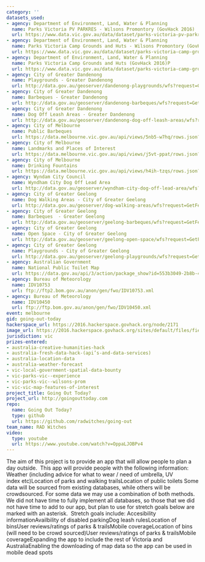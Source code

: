 ```yaml
---
category: ''
datasets_used:
- agency: Department of Environment, Land, Water & Planning
  name: Parks Victoria PV PARKRES - Wilsons Promontory (GovHack 2016)
  url: https://www.data.vic.gov.au/data/dataset/parks-victoria-pv-parkres-wilsons-promontory
- agency: Department of Environment, Land, Water & Planning
  name: Parks Victoria Camp Grounds and Huts - Wilsons Promontory (GovHack 2016)
  url: https://www.data.vic.gov.au/data/dataset/parks-victoria-camp-grounds-and-huts-wilsons-promontory-govhack-2016
- agency: Department of Environment, Land, Water & Planning
  name: Parks Victoria Camp Grounds and Huts (GovHack 2016)P
  url: https://www.data.vic.gov.au/data/dataset/parks-victoria-camp-grounds-and-huts
- agency: City of Greater Dandenong
  name: Playgrounds - Greater Dandenong
  url: http://data.gov.au/geoserver/dandenong-playgrounds/wfs?request=GetFeature&typeName=ckan_badbb6e7_1e48_47b1_b104_77f240ae5fd6&outputFormat=json
- agency: City of Greater Dandenong
  name: Barbeques - Greater Dandenong
  url: http://data.gov.au/geoserver/dandenong-barbeques/wfs?request=GetFeature&typeName=ckan_3d595cf1_b656_4df8_a5e0_aea6b18480a2&outputFormat=json
- agency: City of Greater Dandenong
  name: Dog Off Leash Areas - Greater Dandenong
  url: http://data.gov.au/geoserver/dandenong-dog-off-leash-areas/wfs?request=GetFeature&typeName=ckan_8e4738e5_c3ec_43ab_a459_81b94a57cb06&outputFormat=json
- agency: City of Melbourne
  name: Public Barbeques
  url: https://data.melbourne.vic.gov.au/api/views/5nb5-w7hq/rows.json?accessType=DOWNLOAD
- agency: City of Melbourne
  name: Landmarks and Places of Interest
  url: https://data.melbourne.vic.gov.au/api/views/j5vt-ppat/rows.json?accessType=DOWNLOAD
- agency: City of Melbourne
  name: Drinking Fountains
  url: https://data.melbourne.vic.gov.au/api/views/h4ih-tzqs/rows.json?accessType=DOWNLOAD
- agency: Wyndam City Council
  name: Wyndham City Dog Off Lead Area
  url: http://data.gov.au/geoserver/wyndham-city-dog-off-lead-area/wfs?request=GetFeature&typeName=9bbe6885_d1e5_418b_9721_067686dc3a1f&outputFormat=json
- agency: City of Greater Geelong
  name: Dog Walking Areas - City of Greater Geelong
  url: http://data.gov.au/geoserver/dog-walking-areas/wfs?request=GetFeature&typeName=6ebf98be_581a_45c7_852f_04a33d5b8d4e&outputFormat=json
- agency: City of Greater Geelong
  name: Barbeques  - Greater Geelong
  url: http://data.gov.au/geoserver/geelong-barbeques/wfs?request=GetFeature&typeName=35d45a0f_4fe8_4dc5_8c88_d482f3e519ce&outputFormat=json
- agency: City of Greater Geelong
  name: Open Space - City of Greater Geelong
  url: http://data.gov.au/geoserver/geelong-open-space/wfs?request=GetFeature&typeName=ccbaa516_31ef_4e86_b2b9_4e448fca24cc&outputFormat=json
- agency: City of Greater Geelong
  name: Playgrounds - City of Greater Geelong
  url: http://data.gov.au/geoserver/geelong-playgrounds/wfs?request=GetFeature&typeName=cac4aac8_ef3e_4a8d_84ec_63abfc4ff03f&outputFormat=json
- agency: Australian Government
  name: National Public Toilet Map
  url: https://data.gov.au/api/3/action/package_show?id=553b3049-2b8b-46a2-95e6-640d7986a8c1
- agency: Bureau of Meteorology
  name: IDV10753
  url: ftp://ftp2.bom.gov.au/anon/gen/fwo/IDV10753.xml
- agency: Bureau of Meteorology
  name: IDV10450
  url: ftp://ftp.bom.gov.au/anon/gen/fwo/IDV10450.xml
event: melbourne
gid: going-out-today
hackerspace_url: https://2016.hackerspace.govhack.org/node/2171
image_url: https://2016.hackerspace.govhack.org/sites/default/files/field/image/18991-NRVYK1.jpg
jurisdiction: vic
prizes-entered:
- australia-creative-humanities-hack
- australia-fresh-data-hack-(api’s-and-data-services)
- australia-location-data
- australia-weather-forecast
- vic-local-government-spatial-data-bounty
- vic-parks-vic--experience
- vic-parks-vic--wilsons-prom
- vic-vic-map-features-of-interest
project_title: Going Out Today?
project_url: http://goingouttoday.com
repo:
  name: Going Out Today?
  type: github
  url: https://github.com/radwitches/going-out
team_name: RAD Witches
video:
  type: youtube
  url: https://www.youtube.com/watch?v=OppaLJOBPv4
---
```


The aim of this project is to provide an app that will allow people to plan a day outside. 
This app will provide people with the following information:
Weather (including advice for what to wear / need of umbrella, UV index etc)Location of parks and walking trailsLocation of public toilets
Some data will be sourced from existing databases, while others will be crowdsourced. For some data we may use a combination of both methods. 
We did not have time to fully implement all databases, so those that we did not have time to add to our app, but plan to use for stretch goals below are marked with an asterisk. 
Stretch goals include:
Accesibility informationAvailbility of disabled parkingDog leash rulesLocation of binsUser reviews/ratings of parks & trailsMobile coverageLocation of bins (will need to be crowd sourced)User reviews/ratings of parks & trailsMobile coverageExpanding the app to include the rest of Victoria and AustraliaEnabling the downloading of map data so the app can be used in mobile dead spots